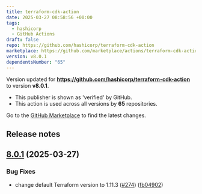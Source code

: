 ```yaml
---
title: terraform-cdk-action
date: 2025-03-27 08:58:56 +00:00
tags:
  - hashicorp
  - GitHub Actions
draft: false
repo: https://github.com/hashicorp/terraform-cdk-action
marketplace: https://github.com/marketplace/actions/terraform-cdk-action
version: v8.0.1
dependentsNumber: "65"
---
```



Version updated for **https://github.com/hashicorp/terraform-cdk-action** to version **v8.0.1**.
- This publisher is shown as 'verified' by GitHub.
- This action is used across all versions by **65** repositories.

Go to the [GitHub Marketplace](https://github.com/marketplace/actions/terraform-cdk-action) to find the latest changes.

## Release notes


## [8.0.1](https://github.com/hashicorp/terraform-cdk-action/compare/v8.0.0...v8.0.1) (2025-03-27)


### Bug Fixes

* change default Terraform version to 1.11.3 ([#274](https://github.com/hashicorp/terraform-cdk-action/issues/274)) ([fb04902](https://github.com/hashicorp/terraform-cdk-action/commit/fb0490282ac310ee08d45ea47dff9d42821fd2c4))

